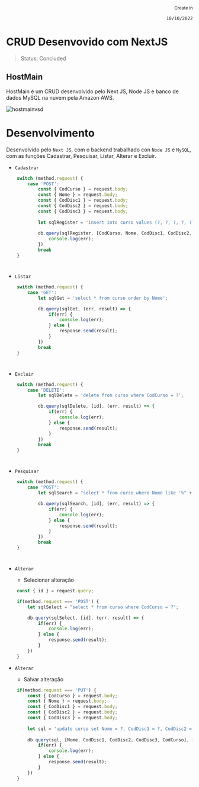 <div align="right">
  <sub>Create in</sub>  
  
  `10/10/2022`
</div>

# CRUD Desenvovido com NextJS

> Status: Concluded

## HostMain

HostMain é um CRUD desenvolvido pelo Next JS, Node JS e banco de dados MySQL na nuvem pela Amazon AWS.

![hostmainvsd](https://user-images.githubusercontent.com/109045257/197403214-093b934f-e32c-423c-a8af-4022ba7829e7.png)

# Desenvolvimento

Desenvolvido pelo `Next JS`, com o backend trabalhado con `Node JS` e `MySQL`, com as funções Cadastrar, Pesquisar, Listar, Alterar e Excluir.

* `Cadastrar` 

```js
    switch (method.request) {
        case 'POST':
            const { CodCurso } = request.body;
            const { Nome } = request.body;
            const { CodDisc1 } = request.body;
            const { CodDisc2 } = request.body;
            const { CodDisc3 } = request.body;
        
            let sqlRegister = 'insert into curso values (?, ?, ?, ?, ?)';
        
            db.query(sqlRegister, [CodCurso, Nome, CodDisc1, CodDisc2, CodDisc3], (err, result) => {
                console.log(err);
            })
            break
    }
```

#

* `Listar` 

```js
    switch (method.request) {
        case 'GET':
            let sqlGet = 'select * from curso order by Nome';

            db.query(sqlGet, (err, result) => {
                if(err) {
                    console.log(err);
                } else {
                    response.send(result);
                }
            })
            break
    }
```

#

* `Excluir` 

```js
    switch (method.request) {
        case 'DELETE':
            let sqlDelete = 'delete from curso where CodCurso = ?';

            db.query(sqlDelete, [id], (err, result) => {
                if(err) {
                    console.log(err);
                } else {
                    response.send(result);
                } 
            })
            break
    }
```

#

* `Pesquisar` 

```js
    switch (method.request) {
        case 'POST':
            let sqlSearch = "select * from curso where Nome like '%" + id + "%'";

            db.query(sqlSearch, [id], (err, result) => {
                if(err) {
                    console.log(err);
                } else {
                    response.send(result);
                }
            })
            break
    }
```

#

* `Alterar` 

  * Selecionar alteração
  
```js
    const { id } = request.query;

    if(method.request === 'POST') {
        let sqlSelect = "select * from curso where CodCurso = ?";

        db.query(sqlSelect, [id], (err, result) => {
            if(err) {
                console.log(err);
            } else {
                response.send(result);
            }       
        })
    }
```

* `Alterar` 

   * Salvar alteração
     
```js
    if(method.request === 'PUT') {
        const { CodCurso } = request.body;
        const { Nome } = request.body;
        const { CodDisc1 } = request.body;
        const { CodDisc2 } = request.body;
        const { CodDisc3 } = request.body;
    
        let sql = 'update curso set Nome = ?, CodDisc1 = ?, CodDisc2 = ?, CodDisc3 = ? where CodCurso = ?';
    
        db.query(sql, [Nome, CodDisc1, CodDisc2, CodDisc3, CodCurso], (err, result) => {
            if(err) {
                console.log(err);
            } else {
                response.send(result);
            }    
        })
    }
```
